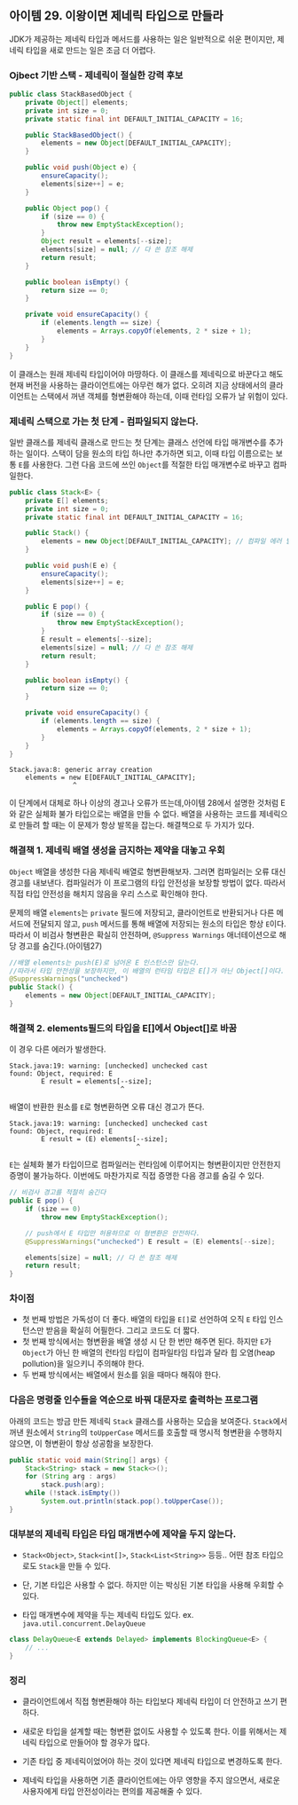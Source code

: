 ## 아이템 29. 이왕이면 제네릭 타입으로 만들라

JDK가 제공하는 제네릭 타입과 메서드를 사용하는 일은 일반적으로 쉬운 편이지만, 제네릭 타입을 새로 만드는 일은 조금 더 어렵다.

### Ojbect 기반 스택 - 제네릭이 절실한 강력 후보
``` java
public class StackBasedObject {
    private Object[] elements;
    private int size = 0;
    private static final int DEFAULT_INITIAL_CAPACITY = 16;

    public StackBasedObject() {
        elements = new Object[DEFAULT_INITIAL_CAPACITY];
    }

    public void push(Object e) {
        ensureCapacity();
        elements[size++] = e;
    }

    public Object pop() {
        if (size == 0) {
            throw new EmptyStackException();
        }
        Object result = elements[--size];
        elements[size] = null; // 다 쓴 참조 해제
        return result;
    }

    public boolean isEmpty() {
        return size == 0;
    }

    private void ensureCapacity() {
        if (elements.length == size) {
            elements = Arrays.copyOf(elements, 2 * size + 1);
        }
    }
}
```

이 클래스는 원래 제네릭 타입이어야 마땅하다. 이 클래스를 제네릭으로 바꾼다고 해도 현재 버전을 사용하는 클라이언트에는 아무런 해가 없다. 오히려 지금 상태에서의 클라이언트는 스택에서 꺼낸 객체를 형변환해야 하는데, 이때 런타임 오류가 날 위험이 있다. 

### 제네릭 스택으로 가는 첫 단계 - 컴파일되지 않는다.

 일반 클래스를 제네릭 클래스로 만드는 첫 단계는 클래스 선언에 타입 매개변수를 추가하는 일이다. 
 스택이 담을 원소의 타입 하나만 추가하면 되고, 이때 타입 이름으로는 보통 `E`를 사용한다.
 그런 다음 코드에 쓰인 `Object`를 적절한 타입 매개변수로 바꾸고 컴파일한다.

``` java
public class Stack<E> {
    private E[] elements;
    private int size = 0;
    private static final int DEFAULT_INITIAL_CAPACITY = 16;

    public Stack() {
        elements = new Object[DEFAULT_INITIAL_CAPACITY]; // 컴파일 에러 발생
    }

    public void push(E e) {
        ensureCapacity();
        elements[size++] = e;
    }

    public E pop() {
        if (size == 0) {
            throw new EmptyStackException();
        }
        E result = elements[--size];
        elements[size] = null; // 다 쓴 참조 해제
        return result;
    }

    public boolean isEmpty() {
        return size == 0;
    }

    private void ensureCapacity() {
        if (elements.length == size) {
            elements = Arrays.copyOf(elements, 2 * size + 1);
        }
    }
}
```

```
Stack.java:8: generic array creation
    elements = new E[DEFAULT_INITIAL_CAPACITY];
                ^
```

이 단계에서 대체로 하나 이상의 경고나 오류가 뜨는데,아이템 28에서 설명한 것처럼 E와 같은 실체화 불가 타입으로는 배열을 만들 수 없다. 배열을 사용하는 코드를 제네릭으로 만들려 할 때는 이 문제가 항상 발목을 잡는다. 해결책으로 두 가지가 있다.

### 해결책 1. 제네릭 배열 생성을 금지하는 제약을 대놓고 우회

`Object` 배열을 생성한 다음 제네릭 배열로 형변환해보자. 그러면 컴파일러는 오류 대신 경고를 내보낸다. 컴파일러가 이 프로그램의 타입 안전성을 보장할 방법이 없다. 따라서 직접 타입 안전성을 해치지 않음을 우리 스스로 확인해야 한다.

문제의 배열 `elements`는 `private` 필드에 저장되고, 클라이언트로 반환되거나 다른 메서드에 전달되지 않고, `push` 메서드를 통해 배열에 저장되는 원소의 타입은 항상 `E`이다. 따라서 이 비검사 형변환은 확실히 안전하며, `@Suppress Warnings` 애너테이션으로 해당 경고를 숨긴다.(아이템27)

``` java
//배열 elements는 push(E)로 넘어온 E 인스턴스만 담는다.
//따라서 타입 안전성을 보장하지만, 이 배열의 런타임 타입은 E[]가 아닌 Object[]이다.
@SuppressWarnings("unchecked")
public Stack() {
    elements = new Object[DEFAULT_INITIAL_CAPACITY]; 
}
```
### 해결책 2. elements필드의 타입을 E[]에서  Object[]로 바꿈

이 경우 다른 에러가 발생한다.
```
Stack.java:19: warning: [unchecked] unchecked cast
found: Object, required: E
        E result = elements[--size];
                            ^
```
        
배열이 반환한 원소를 `E`로 형변환하면 오류 대신 경고가 뜬다.
```
Stack.java:19: warning: [unchecked] unchecked cast
found: Object, required: E
        E result = (E) elements[--size];
                                ^
```   
`E`는 실체화 불가 타입이므로 컴파일러는 런타임에 이루어지는 형변환이지만 안전한지 증명이 불가능하다. 이번에도 마찬가지로 직접 증명한 다음 경고를 숨길 수 있다.

``` java
// 비검사 경고를 적절히 숨긴다
public E pop() {
    if (size == 0)
        throw new EmptyStackException();

    // push에서 E 타입만 허용하므로 이 형변환은 안전하다. 
    @SuppressWarnings("unchecked") E result = (E) elements[--size];

    elements[size] = null; // 다 쓴 참조 해제 
    return result;
}
```
### 차이점

- 첫 번째 방법은 가독성이 더 좋다. 배열의 타입을 `E[]`로 선언하여 오직 `E` 타입 인스턴스만 받음을 확실히 어필한다. 그리고 코드도 더 짧다.
- 첫 번째 방식에서는 형변환을 배열 생성 시 단 한 번만 해주면 된다.
하지만 `E`가 `Object`가 아닌 한 배열의 런타임 타입이 컴파일타임 타입과 달라 힙 오염(heap pollution)을 일으키니 주의해야 한다.
- 두 번째 방식에서는 배열에서 원소를 읽을 때마다 해줘야 한다.

### 다음은 명령줄 인수들을 역순으로 바꿔 대문자로 출력하는 프로그램

아래의 코드는 방금 만든 제네릭 `Stack` 클래스를 사용하는 모습을 보여준다. `Stack`에서 꺼낸 원소에서 `String`의 `toUpperCase` 메서드를 호출할 때 명시적 형변환을 수행하지 않으면, 이 형변환이 항상 성공함을 보장한다. 

``` java
public static void main(String[] args) {
    Stack<String> stack = new Stack<>();
    for (String arg : args)
        stack.push(arg);
    while (!stack.isEmpty())
        System.out.println(stack.pop().toUpperCase());
}
```
### 대부분의 제네릭 타입은 타입 매개변수에 제약을 두지 않는다.

- `Stack<Object>`, `Stack<int[]>`, `Stack<List<String>>` 등등.. 어떤 참조 타입으로도 `Stack`을 만들 수 있다.
  
- 단, 기본 타입은 사용할 수 없다. 하지만 이는 박싱된 기본 타입을 사용해 우회할 수 있다.
  
- 타입 매개변수에 제약을 두는 제네릭 타입도 있다.
   ex. `java.util.concurrent.DelayQueue`

``` java
class DelayQueue<E extends Delayed> implements BlockingQueue<E> {
    // ...
}
```
### 정리

- 클라이언트에서 직접 형변환해야 하는 타입보다 제네릭 타입이 더 안전하고 쓰기 편하다.

- 새로운 타입을 설계할 때는 형변환 없이도 사용할 수 있도록 한다. 이를 위해서는 제네릭 타입으로 만들어야 할 경우가 많다.

- 기존 타입 중 제네릭이었어야 하는 것이 있다면 제네릭 타입으로 변경하도록 한다.

- 제네릭 타입을 사용하면 기존 클라이언트에는 아무 영향을 주지 않으면서, 새로운 사용자에게 타입 안전성이라는 편의를 제공해줄 수 있다.
